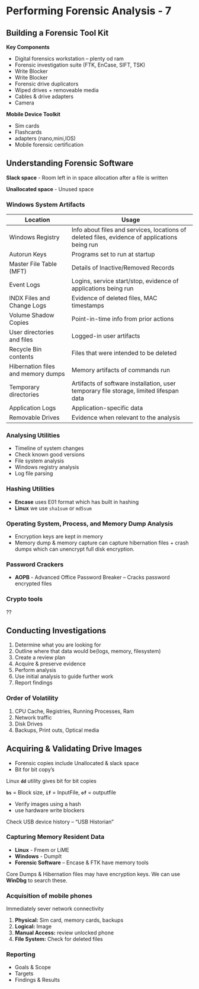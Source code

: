 # Performing Forensic Analysis  - 7

## Building a Forensic Tool Kit  

**Key Components**
 -  Digital forensics workstation – plenty od ram
 - Forensic investigation suite (FTK, EnCase, SIFT, TSK)
 - Write Blocker
 - Write Blocker
 - Forensic drive duplicators
 - Wiped drives + removeable media
 - Cables & drive adapters
 - Camera
 
**Mobile Device Toolkit**
 - Sim cards
 - Flashcards
 - adapters (nano,mini,IOS)
 - Mobile forensic certification
 
## Understanding Forensic Software

**Slack space** - Room left in in space allocation after a file is written  

**Unallocated space** - Unused space  

### Windows System Artifacts
|Location|Usage|
|------------|-----|
|Windows Registry|Info about files and services, locations of deleted files, evidence of applications being run|
|Autorun Keys|Programs set to run at startup|
|Master File Table (MFT)|Details of Inactive/Removed Records|
|Event Logs|Logins, service start/stop, evidence of applications being run|
|INDX Files and Change Logs|Evidence of deleted files, MAC timestamps|
|Volume Shadow Copies|Point-in-time info from prior actions|
|User directories and files|Logged-in user artifacts|
|Recycle Bin contents|Files that were intended to be deleted|
|Hibernation files and memory dumps|	Memory artifacts of commands run|
|Temporary directories|Artifacts of software installation, user temporary file storage, limited lifespan data|
|Application Logs|Application-specific data|
|Removable Drives|Evidence when relevant to the analysis|


### Analysing Utilities

 - Timeline of system changes
 - Check known good versions
 - File system analysis
 - Windows registry analysis
 - Log file parsing 
 
### Hashing Utilities

 - **Encase** uses E01 format which has built in hashing
 - **Linux** we use <code>sha1sum</code> or <code>md5sum</code>
 
### Operating System, Process, and Memory Dump Analysis

 - Encryption keys are kept in memory
 - Memory dump & memory capture can capture hibernation files + crash dumps which can unencrypt full disk encryption.
 
### Password Crackers

 - **AOPB** - Advanced Office Password Breaker – Cracks password encrypted files
 
### Crypto tools

??  

## Conducting Investigations

1.	Determine what you are looking for 
2.	Outline where that data would be(logs, memory, filesystem)
3.	Create a review plan
4.	Acquire & preserve evidence
5.	Perform analysis
6.	Use initial analysis to guide further work
7.	Report findings

### Order of Volatility

1.	CPU Cache, Registries, Running Processes, Ram
2.	Network traffic
3.	Disk Drives
4.	Backups, Print outs, Optical media

## Acquiring & Validating Drive Images

 - Forensic copies include Unallocated & slack space
 - Bit for bit copy’s  
 
Linux <code>**dd**</code> utility gives bit for bit copies  

<code>**bs**</code> = Block size, <code>**if**</code> = InputFile, <code>**of**</code> = outputfile  

 - Verify images using a hash
 - use hardware write blockers  
 
Check USB device history – “USB Historian”  

### Capturing Memory Resident Data

 - **Linux** - Fmem or LiME
 - **Windows** - DumpIt
 - **Forensic Software** – Encase & FTK have memory tools
 
Core Dumps & Hibernation files may have encryption keys. We can use **WinDbg** to search these.  

### Acquisition of mobile phones

Immediately sever network connectivity  
1.	**Physical:** Sim card, memory cards, backups
2.	**Logical:** Image
3.	**Manual Access:** review unlocked phone
4.	**File System:** Check for deleted files

### Reporting
 - Goals & Scope
 - Targets
 - Findings & Results
